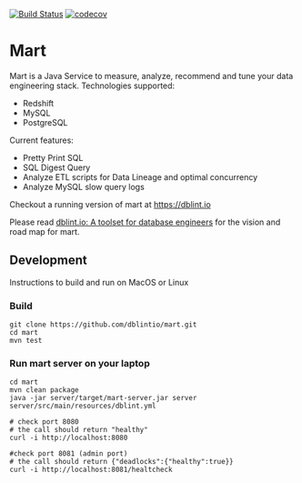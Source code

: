 [![Build Status](https://travis-ci.org/dblintio/mart.svg?branch=master)](https://travis-ci.org/dblintio/mart)
[![codecov](https://codecov.io/gh/dblintio/mart/branch/master/graph/badge.svg)](https://codecov.io/gh/dblintio/mart)

# Mart

Mart is a Java Service to measure, analyze, recommend and tune your data engineering stack.
Technologies supported:

* Redshift
* MySQL
* PostgreSQL

Current features:

* Pretty Print SQL
* SQL Digest Query
* Analyze ETL scripts for Data Lineage and optimal concurrency
* Analyze MySQL slow query logs

Checkout a running version of mart at https://dblint.io

Please read [dblint.io: A toolset for database engineers](https://medium.com/@vrajat/dblint-io-a-toolset-for-database-engineers-2238bd1b9b37)
 for the vision and road map for mart.
 

## Development
Instructions to build and run on MacOS or Linux

### Build

    git clone https://github.com/dblintio/mart.git
    cd mart
    mvn test
    
### Run mart server on your laptop

    cd mart
    mvn clean package
    java -jar server/target/mart-server.jar server server/src/main/resources/dblint.yml
    
    # check port 8080
    # the call should return "healthy"
    curl -i http://localhost:8080
    
    #check port 8081 (admin port)
    # the call should return {"deadlocks":{"healthy":true}}
    curl -i http://localhost:8081/healtcheck
